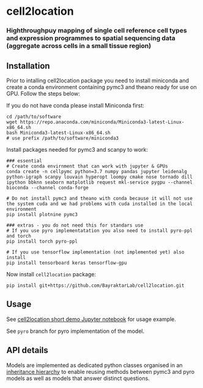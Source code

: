 # cell2location
### Highthroughpuy mapping of single cell reference cell types and expression programmes to spatial sequencing data (aggregate across cells in a small tissue region)

## Installation

Prior to intalling cell2location package you need to install miniconda and create a conda environment containing pymc3 and theano ready for use on GPU. Follow the steps below:   

If you do not have conda please install Miniconda first:   
```
cd /path/to/software
wget https://repo.anaconda.com/miniconda/Miniconda3-latest-Linux-x86_64.sh
bash Miniconda3-latest-Linux-x86_64.sh
# use prefix /path/to/software/miniconda3
```

Install packages needed for pymc3 and scanpy to work:   
```
### essential
# Create conda envirnment that can work with jupyter & GPUs
conda create -n cellpymc python=3.7 numpy pandas jupyter leidenalg python-igraph scanpy louvain hyperopt loompy cmake nose tornado dill ipython bbknn seaborn matplotlib request mkl-service pygpu --channel bioconda --channel conda-forge

# Do not install pymc3 and theano with conda because it will not use the system cuda and we had problems with cuda installed in the local environment
pip install plotnine pymc3

### extras - you do not need this for standars use
# If you use pyro implementatation you also need to install pyro-ppl and torch
pip install torch pyro-ppl

# If you use tensorflow implementation (not implemented yet) also install
pip install tensorboard keras tensorflow-gpu
```

Now install `cell2location` package:   
```
pip install git+https://github.com/BayraktarLab/cell2location.git
```

## Usage

See [cell2location short demo Jupyter notebook](https://github.com/BayraktarLab/cell2location/blob/master/notebooks/cell2location_short_demo.ipynb) for usage example.   

See `pyro` branch for pyro implementation of the model.  

## API details

Models are implemented as dedicated python classes organised in an [inheritance hierarchy](https://github.com/BayraktarLab/cell2location/blob/master/pycell2location/models/README.md) to enable reusing methods between pymc3 and pyro models as well as models that answer distinct questions.  
